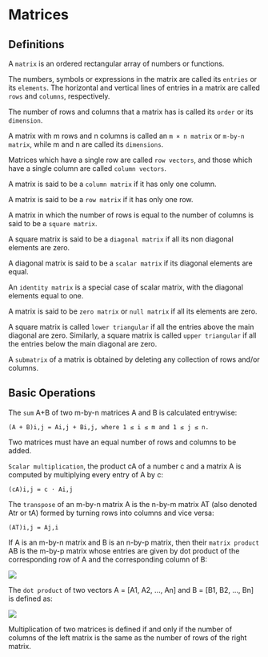 Matrices
===

Definitions
---

A `matrix` is an ordered rectangular array of numbers or functions.

The numbers, symbols or expressions in the matrix are called its `entries` or its `elements`. The horizontal and vertical lines of entries in a matrix are called `rows` and `columns`, respectively.

The number of rows and columns that a matrix has is called its `order` or its `dimension`.

A matrix with m rows and n columns is called an `m × n matrix` or `m-by-n matrix`, while m and n are called its `dimensions`.

Matrices which have a single row are called `row vectors`, and those which have a single column are called `column vectors`. 

A matrix is said to be a `column matrix` if it has only one column.

A matrix is said to be a `row matrix` if it has only one row.

A matrix in which the number of rows is equal to the number of columns is said to be a `square matrix`.

A square matrix is said to be a `diagonal matrix` if all its non diagonal elements are zero.

A diagonal matrix is said to be a `scalar matrix` if its diagonal elements are equal.

An `identity matrix` is a special case of scalar matrix, with the diagonal elements equal to one.

A matrix is said to be `zero matrix` or `null matrix` if all its elements are zero.

A square matrix is called `lower triangular` if all the entries above the main diagonal are zero. Similarly, a square matrix is called `upper triangular` if all the entries below the main diagonal are zero.

A `submatrix` of a matrix is obtained by deleting any collection of rows and/or columns.


Basic Operations
---

The `sum` A+B of two m-by-n matrices A and B is calculated entrywise:

```
(A + B)i,j = Ai,j + Bi,j, where 1 ≤ i ≤ m and 1 ≤ j ≤ n. 
```
Two matrices must have an equal number of rows and columns to be added.

`Scalar multiplication`, the product cA of a number c and a matrix A is computed by multiplying every entry of A by c: 

```
(cA)i,j = c · Ai,j
```

The `transpose` of an m-by-n matrix A is the n-by-m matrix AT (also denoted Atr or tA) formed by turning rows into columns and vice versa:

```
(AT)i,j = Aj,i
``` 

If A is an m-by-n matrix and B is an n-by-p matrix, then their `matrix product` AB is the m-by-p matrix whose entries are given by dot product of the corresponding row of A and the corresponding column of B:

![](https://upload.wikimedia.org/math/6/a/f/6afda1b6d29007cd0b93b39e653784d9.png)

The `dot product` of two vectors A = [A1, A2, ..., An] and B = [B1, B2, ..., Bn] is defined as:

![](https://upload.wikimedia.org/math/9/4/d/94d092558445b6aa77739fa99dea4dbc.png")

Multiplication of two matrices is defined if and only if the number of columns of the left matrix is the same as the number of rows of the right matrix.
